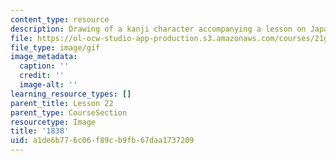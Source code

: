 ```yaml
---
content_type: resource
description: Drawing of a kanji character accompanying a lesson on Japanese.
file: https://ol-ocw-studio-app-production.s3.amazonaws.com/courses/21g-504-japanese-iv-spring-2009/a1de6b776c06f89cb9fb67daa1737209_1838.gif
file_type: image/gif
image_metadata:
  caption: ''
  credit: ''
  image-alt: ''
learning_resource_types: []
parent_title: Lesson 22
parent_type: CourseSection
resourcetype: Image
title: '1838'
uid: a1de6b77-6c06-f89c-b9fb-67daa1737209
---
```

